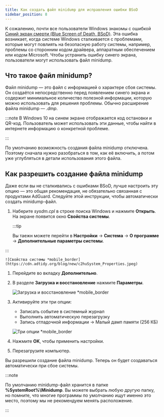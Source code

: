 ```yaml
---
title: Как создать файл minidump для исправления ошибки BSoD
sidebar_position: 8
---
```


К сожалению, почти все пользователи Windows знакомы с ошибкой [Синий экран смерти (Blue Screen of Death, BSoD)](https://en.wikipedia.org/wiki/Blue_screen_of_death). Эта ошибка возникает, когда системе Windows сталкивается с проблемами, которые могут повлиять на безопасную работу системы, например, проблемы со сторонним кодом драйвера, аппаратным обеспечением или кодом Microsoft. Чтобы устранить ошибку синего экрана, пользователи могут использовать файл minidump.

## Что такое файл minidump?

Файл minidump — это файл с информацией о характере сбоя системы. Он создаётся непосредственно перед появлением синего экрана и содержит минимальное количество полезной информации, которую можно использовать для решения проблемы. Обычно расширение файла minidump — *.dmp*.

:::note
В Windows 10 на синем экране отображается код остановки и QR-код. Пользователь может использовать эти данные, чтобы найти в интернете информацию о конкретной проблеме.

:::

По умолчанию возможность создания файла minidump отключена. Поэтому сначала нужно разобраться в том, как её включить, а потом уже углубляться в детали использования этого файла.

## Как разрешить создание файла minidump

Даже если вы не сталкивались с ошибками BSoD, лучше настроить эту опцию — это общая рекомендация, не обязательно связанная с продуктами AdGuard. Следуйте этой инструкции, чтобы автоматически создать minidump-файл.

 1. Наберите *sysdm.cpl* в строке поиска Windows и нажмите **Открыть**. На экране появится окно **Свойства системы**.

    :::tip

    Вы таежн можете перейти в **Настройки** → **Система** → **О программе** → **Дополнительные параметры системы**.


:::

    ![Свойства системы *mobile_border](https://cdn.adtidy.org/blog/new/c2huSystem_Properties.jpeg)

 1. Перейдите во вкладку **Дополнительно**.
 1. В разделе **Загрузка и восстановление** нажмите **Параметры**.

    ![Загрузка и восстановление *mobile_border](https://cdn.adtidy.org/blog/new/1dmybiStartup_and_Recovery.png)

 1. Активируйте эти три опции:

    - Записать событие в системный журнал
    - Выполнить автоматическую перезагрузку
    - Запись отладочной информации → Малый дамп памяти (256 КБ)

    ![Три опции *mobile_border](https://cdn.adtidy.org/blog/new/nmr4eThree_options.png)

 1. Нажмите **OK**, чтобы применить настройки.
 1. Перезагрузите компьютер.

Вы разрешили создание файла minidump. Теперь он будет создаваться автоматически при сбое системы.

:::note

По умолчанию minidump-файл хранится в папке **%SystemRoot%\Minidump**. Вы можете выбрать любую другую папку, но помните, что многие программы по умолчанию ищут именно это место, поэтому мы не рекомендуем менять расположение.

:::
